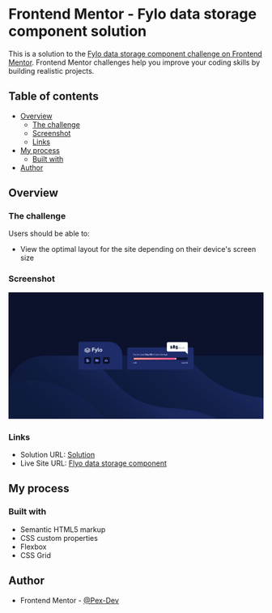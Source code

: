 # Frontend Mentor - Fylo data storage component solution

This is a solution to the [Fylo data storage component challenge on Frontend Mentor](https://www.frontendmentor.io/challenges/fylo-data-storage-component-1dZPRbV5n). Frontend Mentor challenges help you improve your coding skills by building realistic projects.

## Table of contents

- [Overview](#overview)
  - [The challenge](#the-challenge)
  - [Screenshot](#screenshot)
  - [Links](#links)
- [My process](#my-process)
  - [Built with](#built-with)
- [Author](#author)

## Overview

### The challenge

Users should be able to:

- View the optimal layout for the site depending on their device's screen size

### Screenshot

![](./screenshot.jpg)

### Links

- Solution URL: [Solution](https://www.frontendmentor.io/solutions/fylo-data-storage-component-solution-tNi4a5SFZe)
- Live Site URL: [Flyo data storage component](https://flyo-data-storage-component-pex-dev.netlify.app/)

## My process

### Built with

- Semantic HTML5 markup
- CSS custom properties
- Flexbox
- CSS Grid

## Author

- Frontend Mentor - [@Pex-Dev](https://www.frontendmentor.io/profile/Pex-Dev)

